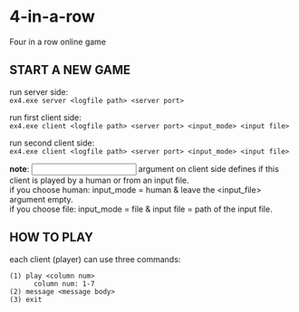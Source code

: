 # 4-in-a-row
Four in a row online game

START A NEW GAME
-
run server side:  
	```ex4.exe server <logfile path> <server port>```
  
run first client side:  
	```ex4.exe client <logfile path> <server port> <input_mode> <input file>```  
  
run second client side:  
	```ex4.exe client <logfile path> <server port> <input_mode> <input file>```
  
**note**: <input mode> argument on client side defines if this client is played by a human or from an input file.  
if you choose human: input_mode = human & leave the <input_file> argument empty.  
if you choose file: input_mode = file  & input file = path of the input file.  
  
  
HOW TO PLAY
-
each client (player) can use three commands:

	(1) play <column num>
	      column num: 1-7
	(2) message <message body>
	(3) exit
